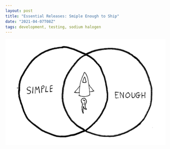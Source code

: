 ```yaml
---
layout: post
title: "Essential Releases: Smiple Enough to Ship"
date: "2021-04-07T08Z"
tags: development, testing, sodium halogen
---
```


![simple enough release sketch](./deliver-simple-enough-2.png)